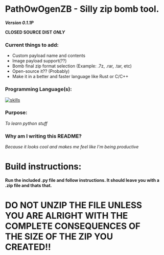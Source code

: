 # PathOwOgenZB - Silly zip bomb tool.
***Version 0.1.1P***

**CLOSED SOURCE DIST *ONLY***

### Current things to add:

* Custom payload name and contents
* Image payload support(??)
* Bomb final zip format selection (Example: .7z, .rar, .tar, etc)
* Open-source it?? (Probably)
* Make it in a better and faster language like Rust or C/C++

### Programming Language(s):

[![skills](https://skillicons.dev/icons?i=python)](https://skillicons.dev)
### Purpose: 

*To learn python stuff*

### Why am I writing this README?

*Because it looks cool and makes me feel like I'm being productive*

# Build instructions:

**Run the included .py file and follow instructions. It should leave you with a <insert name you gave>.zip file and thats that.**

# DO NOT UNZIP THE FILE UNLESS YOU ARE ALRIGHT WITH THE COMPLETE CONSEQUENCES OF THE SIZE OF THE ZIP YOU CREATED!!


